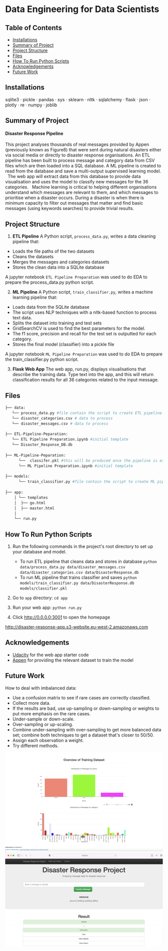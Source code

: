 # Data Engineering for Data Scientists 

## Table of Contents
 * [Installations](#installations)
 * [Summary of Project](#summary-of-project)
 * [Project Structure](#project-structure)
 * [Files](#files)
 * [How To Run Python Scripts](#how-to-run-python-scripts)
 * [Acknowledgements](#acknowledgements)
 * [Future Work](#future-work)
 

## **Installations**

 sqlite3 · pickle · pandas · sys · sklearn · nltk · sqlalchemy · flask · json · plotly · re · numpy · joblib


## **Summary of Project**
#### Disaster Response Pipeline 
This project analyses thousands of real messages provided by Appen (previously known as Figure8) that were sent during natural disasters either via social media or directly to disaster response organisations. An ETL pipeline has been built to process message and category data from CSV files which are then loaded into a SQL database. A ML pipeline is created to read from the database and save a multi-output supervised learning model. 
 
The web app will extract data from this database to provide data visualisation and uses the model to classify new messages for the 36 categories. 
 
Machine learning is critical to helping different organisations understand which messages are relevant to them, and which messages to prioritise when a disaster occurs. During a disaster is when there is minimum capacity to filter out messages that matter and find basic messages (using keywords searches) to provide trivial results.

## **Project Structure** 

1. **ETL Pipeline**
A Python script, `process_data.py`, writes a data cleaning pipeline that:

- Loads the file paths of the two datasets
- Cleans the datasets
- Merges the messages and categories datasets
- Stores the clean data into a SQLite database
 
 A jupyter notebook `ETL Pipeline Preparation` was used to do EDA to prepare the process_data.py python script. 
 
2. **ML Pipeline**
A Python script, `train_classifier.py`, writes a machine learning pipeline that:

- Loads data from the SQLite database
- The script uses NLP techniques with a nltk-based function to process text data. 
- Splits the dataset into training and test sets 
- GridSearchCV is used to find the best parameters for the model. 
- The f1 score, precision and recall for the test set is outputted for each category.
- Stores the final model (classifier) into a pickle file
 
A jupyter notebook `ML Pipeline Preparation` was used to do EDA to prepare the train_classifier.py python script. 

3. **Flask Web App**
The web app, run.py, displays visualisations that describe the training data. 
Type text into the app, and this will return classification results for all 36 categories related to the input message.
 

## **Files**

```bash
├── data:
   └── process_data.py #file contain the script to create ETL pipeline 
   └── disaster_categories.csv # data to process
   └── disaster_messages.csv # data to process  
  
├── ETL-Pipeline-Peparation:
   └── ETL Pipeline Preparation.ipynb #initial template 
   └── Disaster_Response_DB.db

├── ML-Pipeline-Peparation:
      └──  classifer.pkl #this will be produced once the pipeline is excecuted 
      └── ML Pipeline Preparation.ipynb #initial template 
      
├── models:
      └── train_classifier.py #file contain the script to create ML pipeline
      
├── app:
    │ └── templates
    │  ├── go.html
    │  ├── master.html
    │  
    └── run.py
```



      
 ## **How To Run Python Scripts**

1. Run the following commands in the project's root directory to set up your database and model.

    - To run ETL pipeline that cleans data and stores in database
        `python data/process_data.py data/disaster_messages.csv data/disaster_categories.csv data/DisasterResponse.db`
    - To run ML pipeline that trains classifier and saves
        `python models/train_classifier.py data/DisasterResponse.db models/classifier.pkl`

2. Go to `app` directory: `cd app`

3. Run your web app: `python run.py`

4. Click http://0.0.0.0:3001 to open the homepage

http://disaster-response-app.s3-website.eu-west-2.amazonaws.com 

## **Acknowledgements**

* [Udacity](https://www.udacity.com/) for the web app starter code
* [Appen](https://appen.com/) for providing the relevant dataset to train the model 


## **Future Work**

How to deal with imbalanced data: 
-	Use a confusion matrix to see if rare cases are correctly classified. 
-	Collect more data. 
-	If the results are bad, use up-sampling or down-sampling or weights to put more emphasis on the rare cases.
-	Under-sample or down-scale.
-	Over-sampling or up-scaling. 
-	Combine under-sampling with over-sampling to get more balanced data set; combine both techniques to get a dataset that's closer to 50/50.
-	Assign each observation a weight.
-	Try different methods. 


![](images/bar-chart.png)
![](images/search-2.png)
![](images/search-1.png)

